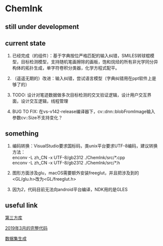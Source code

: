 # ChemInk

## still under development

## current state

1. 已经完成（的组件）：基于字典按位严格匹配的输入纠错，SMILES转球棍模型，目标检测模型，支持随机笔画擦除的画板，饱和烷烃的所有非光学同分异构体的拓扑生成，单字符卷积分类器，化学方程式配平。

2. （遥遥无期的）改进：输入纠错，尝试语言模型（字典纠错用在ppt软件上是够了的）

3. TODO: 设计对笔迹数据做多次目标检测的交叉验证逻辑，设计用户交互界面，设计交互逻辑，线程管理

4. BUG TO FIX: 在vs-v142-release编译器下，cv::dnn::blobFromImage输入参数cv::Size不支持变化？

## something

1. 编码转换：VisualStudio要求国标码，类unix平台要求UTF-8编码，建议转换方法：\
enconv -L zh_CN -x UTF-8/gb2312 ./ChemInk/src/\*.cpp \
enconv -L zh_CN -x UTF-8/gb2312 ./ChemInk/src/\*.h

2. 图形方面涉及glu，macOS需要额外安装freeglut，并且把涉及到的<GL/glu.h>改为<GL/freeglut.h>

3. 因为*2*，代码目前无法向android平台编译，NDK用的是GLES

## useful link

[第三方库](./ChemInk/third_party/README.md)

[2019年3月的完整代码](./version-2019-3-2.src/README.md)

[数据集生成](https://github.com/Xuguodong1999/chds-generator/blob/master/README.md)

